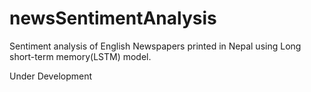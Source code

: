 # newsSentimentAnalysis
Sentiment analysis of English Newspapers printed in Nepal using Long short-term memory(LSTM) model.

Under Development
